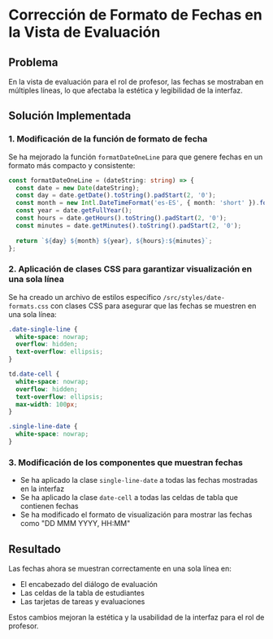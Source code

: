 # Corrección de Formato de Fechas en la Vista de Evaluación

## Problema
En la vista de evaluación para el rol de profesor, las fechas se mostraban en múltiples líneas, lo que afectaba la estética y legibilidad de la interfaz.

## Solución Implementada

### 1. Modificación de la función de formato de fecha
Se ha mejorado la función `formatDateOneLine` para que genere fechas en un formato más compacto y consistente:

```typescript
const formatDateOneLine = (dateString: string) => {
  const date = new Date(dateString);
  const day = date.getDate().toString().padStart(2, '0');
  const month = new Intl.DateTimeFormat('es-ES', { month: 'short' }).format(date);
  const year = date.getFullYear();
  const hours = date.getHours().toString().padStart(2, '0');
  const minutes = date.getMinutes().toString().padStart(2, '0');
  
  return `${day} ${month} ${year}, ${hours}:${minutes}`;
};
```

### 2. Aplicación de clases CSS para garantizar visualización en una sola línea
Se ha creado un archivo de estilos específico `/src/styles/date-formats.css` con clases CSS para asegurar que las fechas se muestren en una sola línea:

```css
.date-single-line {
  white-space: nowrap;
  overflow: hidden;
  text-overflow: ellipsis;
}

td.date-cell {
  white-space: nowrap;
  overflow: hidden;
  text-overflow: ellipsis;
  max-width: 100px;
}

.single-line-date {
  white-space: nowrap;
}
```

### 3. Modificación de los componentes que muestran fechas
- Se ha aplicado la clase `single-line-date` a todas las fechas mostradas en la interfaz
- Se ha aplicado la clase `date-cell` a todas las celdas de tabla que contienen fechas
- Se ha modificado el formato de visualización para mostrar las fechas como "DD MMM YYYY, HH:MM"

## Resultado
Las fechas ahora se muestran correctamente en una sola línea en:
- El encabezado del diálogo de evaluación
- Las celdas de la tabla de estudiantes 
- Las tarjetas de tareas y evaluaciones

Estos cambios mejoran la estética y la usabilidad de la interfaz para el rol de profesor.
